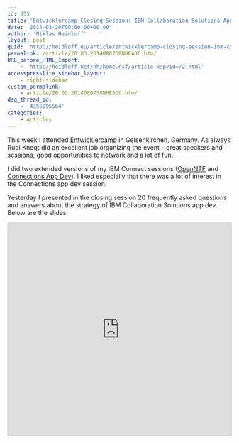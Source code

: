 ```yaml
---
id: 955
title: 'Entwicklercamp Closing Session: IBM Collaboration Solutions App Dev FAQ'
date: '2014-03-20T00:00:00+00:00'
author: 'Niklas Heidloff'
layout: post
guid: 'http://heidloff.eu/article/entwicklercamp-closing-session-ibm-collaboration-solutions-app-dev-faq/'
permalink: /article/20.03.2014080738NHEADC.htm/
URL_before_HTML_Import:
    - 'http://heidloff.net/nh/home.nsf/article.xsp?id=/2.html'
accesspresslite_sidebar_layout:
    - right-sidebar
custom_permalink:
    - article/20.03.2014080738NHEADC.htm/
dsq_thread_id:
    - '4355995564'
categories:
    - Articles
---
```


This week I attended [Entwicklercamp](http://entwicklercamp.de/EntwicklerCamp/Agenda) in Gelsenkirchen, Germany. As always Rudi Knegt did an excellent job organizing the event – great speakers and sessions, good opportunities to network and a lot of fun.

I did two extended versions of my IBM Connect sessions ([OpenNTF](http://www.entwicklercamp.de/EC14/Track3Session3) and [Connections App Dev](http://www.entwicklercamp.de/EC14/Track3Session6)). I liked especially that there was a lot of interest in the Connections app dev session.

Yesterday I presented in the closing session 20 frequently asked questions and answers about the strategy of IBM Collaboration Solutions app dev. Below are the slides.

<iframe allowfullscreen="" frameborder="0" height="480" marginheight="0" marginwidth="0" scrolling="no" src="http://www.slideshare.net/slideshow/embed_code/32522316" style="border:1px solid #CCC; border-width:1px 1px 0; margin-bottom:5px; max-width: 100%;" width="800"> </iframe>